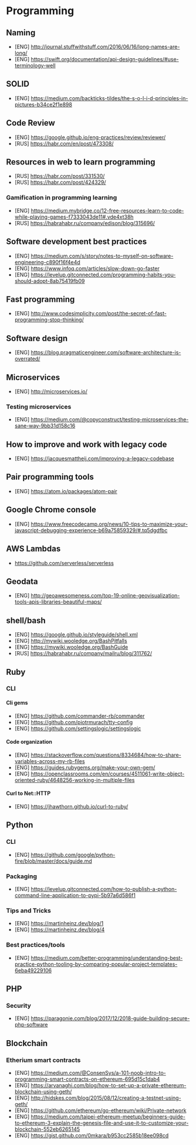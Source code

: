 # Programming
## Naming

* [ENG] http://journal.stuffwithstuff.com/2016/06/16/long-names-are-long/
* [ENG] https://swift.org/documentation/api-design-guidelines/#use-terminology-well

## SOLID

* [ENG] https://medium.com/backticks-tildes/the-s-o-l-i-d-principles-in-pictures-b34ce2f1e898

## Code Review

* [ENG] https://google.github.io/eng-practices/review/reviewer/
* [RUS] https://habr.com/en/post/473308/

## Resources in web to learn programming

* [RUS] https://habr.com/post/331530/
* [RUS] https://habr.com/post/424329/

### Gamification in programming learning

* [ENG] https://medium.mybridge.co/12-free-resources-learn-to-code-while-playing-games-f7333043de11#.vde4xt38h
* [RUS] https://habrahabr.ru/company/edison/blog/315696/

## Software development best practices

* [ENG] https://medium.com/s/story/notes-to-myself-on-software-engineering-c890f16f4e4d
* [ENG] https://www.infoq.com/articles/slow-down-go-faster
* [ENG] https://levelup.gitconnected.com/programming-habits-you-should-adopt-8ab75419fb09

## Fast programming

* [ENG] http://www.codesimplicity.com/post/the-secret-of-fast-programming-stop-thinking/

## Software design

* [ENG] https://blog.pragmaticengineer.com/software-architecture-is-overrated/

## Microservices

* [ENG] http://microservices.io/

### Testing microservices

* [ENG] https://medium.com/@copyconstruct/testing-microservices-the-sane-way-9bb31d158c16

## How to improve and work with legacy code

* [ENG] https://jacquesmattheij.com/improving-a-legacy-codebase

## Pair programming tools

* [ENG] https://atom.io/packages/atom-pair

## Google Chrome console

* [ENG] https://www.freecodecamp.org/news/10-tips-to-maximize-your-javascript-debugging-experience-b69a75859329/#.tq5dgdfbc

## AWS Lambdas

* https://github.com/serverless/serverless

## Geodata

* [ENG] http://geoawesomeness.com/top-19-online-geovisualization-tools-apis-libraries-beautiful-maps/

## shell/bash

* [ENG] https://google.github.io/styleguide/shell.xml
* [ENG] http://mywiki.wooledge.org/BashPitfalls
* [ENG] https://mywiki.wooledge.org/BashGuide
* [RUS] https://habrahabr.ru/company/mailru/blog/311762/

## Ruby
### CLI
#### Cli gems

* [ENG] https://github.com/commander-rb/commander
* [ENG] https://github.com/piotrmurach/tty-config
* [ENG] https://github.com/settingslogic/settingslogic

#### Code organization

* [ENG] https://stackoverflow.com/questions/8334684/how-to-share-variables-across-my-rb-files
* [ENG] https://guides.rubygems.org/make-your-own-gem/
* [ENG] https://openclassrooms.com/en/courses/4511061-write-object-oriented-ruby/4648256-working-in-multiple-files

#### Curl to Net::HTTP

* [ENG] https://jhawthorn.github.io/curl-to-ruby/

## Python
### CLI

* [ENG] https://github.com/google/python-fire/blob/master/docs/guide.md

### Packaging

* [ENG] https://levelup.gitconnected.com/how-to-publish-a-python-command-line-application-to-pypi-5b97a6d586f1

### Tips and Tricks

* [ENG] https://martinheinz.dev/blog/1
* [ENG] https://martinheinz.dev/blog/4

### Best practices/tools

* [ENG] https://medium.com/better-programming/understanding-best-practice-python-tooling-by-comparing-popular-project-templates-6eba49229106

## PHP
### Security

* [ENG] https://paragonie.com/blog/2017/12/2018-guide-building-secure-php-software

## Blockchain
### Etherium smart contracts

* [ENG] https://medium.com/@ConsenSys/a-101-noob-intro-to-programming-smart-contracts-on-ethereum-695d15c1dab4
* [ENG] https://arvanaghi.com/blog/how-to-set-up-a-private-ethereum-blockchain-using-geth/
* [ENG] http://hidskes.com/blog/2015/08/12/creating-a-testnet-using-geth/
* [ENG] https://github.com/ethereum/go-ethereum/wiki/Private-network
* [ENG] https://medium.com/taipei-ethereum-meetup/beginners-guide-to-ethereum-3-explain-the-genesis-file-and-use-it-to-customize-your-blockchain-552eb6265145
* [ENG] https://gist.github.com/0mkara/b953cc2585b18ee098cd
